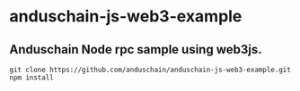 # anduschain-js-web3-example

## Anduschain Node rpc sample using web3js.

```$xslt
git clone https://github.com/anduschain/anduschain-js-web3-example.git
npm install
```
